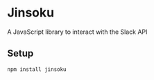 # Jinsoku

A JavaScript library to interact with the Slack API

## Setup

```shell
npm install jinsoku
```

